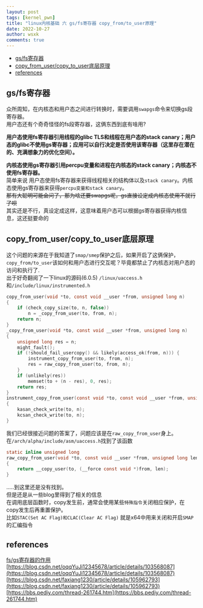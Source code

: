 ```yaml
---
layout: post
tags: [kernel_pwn]
title: "linux内核基础 六 gs/fs寄存器 copy_from/to_user原理"
date: 2022-10-27
author: wsxk
comments: true
---
```


- [gs/fs寄存器<br>](#gsfs寄存器)
- [copy_from_user/copy_to_user底层原理<br>](#copy_from_usercopy_to_user底层原理)
- [references<br>](#references)

## gs/fs寄存器<br>
众所周知，在内核态和用户态之间进行转换时，需要调用`swapgs`命令来切换gs段寄存器。<br>
用户态还有个奇奇怪怪的fs段寄存器，这俩东西到底有啥用?<br>

**用户态使用fs寄存器引用线程的glibc TLS和线程在用户态的stack canary；用户态的glibc不使用gs寄存器；应用可以自行决定是否使用该寄存器（这里存在潜在的、充满想象力的优化空间）。**
<br>

**内核态使用gs寄存器引用percpu变量和进程在内核态的stack canary；内核态不使用fs寄存器。** <br>
简单来说 用户态使用fs寄存器来获得线程相关的结构体以及`stack canary`。内核态使用gs寄存器来获得`percpu变量和stack canary`。<br>
~~那有大聪明可能会问了，那为啥还要swapgs呢，gs直接设定成内核态使用不就行了呗~~<br>
其实还是不行，真设定成这样，这意味着用户态可以根据gs寄存器获得内核信息，这还挺要命的<br>

## copy_from_user/copy_to_user底层原理<br>
这个问题的来源在于我知道了`smap/smep`保护之后，如果开启了这俩保护，`copy_from/to_user`该如何和用户态进行交互呢？毕竟都禁止了内核态对用户态的访问和执行了.<br>
出于好奇翻阅了一下linux的源码(6.0.5) `/linux/uaccess.h` 和`/include/linux/instrumented.h`<br>
```c
copy_from_user(void *to, const void __user *from, unsigned long n)
{
	if (check_copy_size(to, n, false))
		n = _copy_from_user(to, from, n);
	return n;
}
_copy_from_user(void *to, const void __user *from, unsigned long n)
{
	unsigned long res = n;
	might_fault();
	if (!should_fail_usercopy() && likely(access_ok(from, n))) {
		instrument_copy_from_user(to, from, n);
		res = raw_copy_from_user(to, from, n);
	}
	if (unlikely(res))
		memset(to + (n - res), 0, res);
	return res;
}
instrument_copy_from_user(const void *to, const void __user *from, unsigned long n)
{
	kasan_check_write(to, n);
	kcsan_check_write(to, n);
}
```
我们已经很接近问题的答案了，问题应该是在`raw_copy_from_user`身上。<br>
在`/arch/alpha/include/asm/uaccess.h`找到了该函数<br>
```c
static inline unsigned long
raw_copy_from_user(void *to, const void __user *from, unsigned long len)
{
	return __copy_user(to, (__force const void *)from, len);
}
```
.....到这里还是没有找到。<br>
但是还是从一些blog里得到了相关的信息<br>
在调用底层函数时，copy发生前，通常会使用某些`特殊指令`关闭相应保护，在copy发生后再重置保护。<br>
比如`STAC(Set AC Flag)和CLAC(Clear AC Flag)` 就是x64中用来关闭和开启`SMAP`的汇编指令<br>
## references<br>
[fs/gs寄存器的作用](https://zhuanlan.zhihu.com/p/435518616)<br>
[https://blog.csdn.net/oqqYuJi12345678/article/details/103568087](https://blog.csdn.net/oqqYuJi12345678/article/details/103568087)<br>
[https://blog.csdn.net/faxiang1230/article/details/105962793](https://blog.csdn.net/faxiang1230/article/details/105962793)<br>
[https://bbs.pediy.com/thread-261744.htm](https://bbs.pediy.com/thread-261744.htm)
<br>
